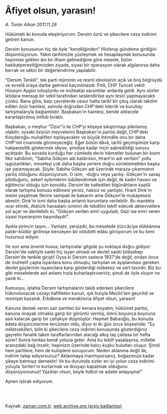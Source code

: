 # Âfiyet olsun, yarasın!

*A. Turan Alkan 2011.11.26*

<td class="columnist-detail">
<p>Hükûmeti iki konuda eleştiriyorum: Dersim özrü ve şikecilere ceza indirimi getiren kanun.</p>
<p>
<div id="haberMetinDiv">
<p>Dersim konusunun hiç de öyle "kendiliğinden" filizlenip gündeme girdiğini düşünmüyorum. Yakın tarihimizle yüzleşmek ve hesaplaşmak konusunda hepimize gökten âni bir ilham gelmediğine göre mesele, bizim hakikatperestliğimizden ziyade, siyasi bir operasyon olarak algılanırsa daha berrak ve sâkin bir değerlendirme yapılabilir.
<p>"Dersim Tenkili", tek parti rejiminin ve resmî ideolojinin açık ve boş böğrüydü ve evvelâ oraya darbe gelmesi kaçınılmazdı. Fitili, CHP Tunceli vekili Hüseyin Aygün tutuşturdu ve müteakip sarsıntılar ardarda geldi. Aynı sözler iktidara mensup bir vekil tarafından seslendirilse aynı tesiri yapmayacaktı çünkü. Bana göre, bazı çevrelerde cesur hatta tarihî bir çıkış olarak takdim edilen özür hamlesi, aslında doğrudan CHP'deki liderlik ve kurultay tartışmalarıyla bağlantılıdır. Başbakan'ın hamlesi, bende alelacele kararlaştırılmış intibâı bıraktı.
<p>Başbakan, o meşhur "Özür"ü ile CHP'yi köşeye sıkıştırmayı plânlamış olabilir; oysaki özürün meyvelerini Başbakan'ın partisi değil, CHP'deki Kılıçdaroğlu muhalifleri toplayacaktır ve büyük ihtimâlle onu bir daha CHP'nin civarında görmeyeceğiz. Eğer bütün dâvâ, tarihî geçmişimize karşı hakperestlik göstermek idiyse, şimdiye kadar niçin sabredildiği sorusu açıktadır. Bu esnada kurduğu her cümlede derin hikmetler bulunan bir kısım fikir sahibinin, "Sabiha Gökçen adı kaldırılsın, Hrant'ın adı verilsin" yollu işgüzarlıkları, meseleyi çok daha başka yerlere doğru sürüklemekten başka işe yaramayacak. Şöyle: Sabiha Gökçen adı üzerinde maraza çıkarmanın yanlış olduğunu düşünüyorum. O isim, -doğru veya yanlış- Gökçen'in savaş pilotluğunu, askerî eylemlerini ödüllendirmek için değil, ilk kadın havacı ve eğitimcisi olduğu için konuldu. Dersim'de katledilen bîgünâhların kaatili olarak tartışma konusu edilmesi yersiz, haksız ve yanlıştır. Hrant Dink'in ismini yaşatmak fikrine sempati ile bakarım ama Gökçen'le mukayesesi abestir; Dink'in ismi daha başka anlamlı kurumlara verilebilir. Bu mantıkta ısrar etmek, Atatürk havaalanı isminin de tebdilini teklif edecek aklıevvellere yol açar ve denilebilir ki, "Gökçen verilen emri uyguladı, Gazi ise emri veren siyasi hiyerarşinin başındaydı!".
<p>Ayıkla pirincin taşını... Yanlıştır, yersizdir, bu meselede züccâciye dükkânına paldır-küldür girilmişe benzeyen bir oldubitti edâsı görüyorum ve bu beni huzursuz ediyor.
<p>Ve son ama önemli husus; tartışmalar gitgide şu noktaya doğru gidiyor: Dersim'de vaktiyle sanki hiç isyan olmadı ve devlet sanki bilâsebep Dersim'de tenkile girişti! Oysa ki Dersim sadece 1937'de değil, ondan önce de muhtelif çapta isyanlara konu olmuştu; tartışılan ve ayıplanması gereken devlet güçlerinin isyancılara karşı gösterdiği nisbetsiz ve sert tavırdır. Biz bu gibi meselelerde asıl anlamı hızla buharlaştırıveririz; şimdi de öyle oluyor ne yazık ki...
<p>Kamuoyu, iştahla Dersim tartışmalarını takib ederken şikecilere hükmolunacak cezayı hafifleten kanun, ışık hızıyla Meclis'ten geçirildi ve resmiyet kazandı. Erbâbına ve meraklısına âfiyet olsun, yarasın!
<p>Kanuna destek veren sair partileri bir kenara koyalım; hükûmet partisi, kanuna önayak olmakla garip bir görüntü vermiş, ömrü boyunca boynuna asılı kalacak garip bir çelişkiye düşmüştür. Haşmet Babaoğlu, bu konuda âdeta düşüncelerime tercüman oldu, diyor ki iki gün önce köşesinde: "Ey milletvekilleri, bilin ki şikecilere ceza indirimi konusunda gösterdiğiniz gayretin fanatik takım taraftarlarından alacağı alkış taş çatlasa bir hafta sürer! Sonra herkes kendi yoluna gider. Ama bu teklif yasalaşırsa, milletle aranızdaki bağ incelir; hepinizin üzerinde kalıcı kuşku bulutları oluşur. Şimdi hem partilere, hem de kulüplere soruyorum. Neden aklanma değil de, indirim talep ediyorsunuz? Aklanmaya inanmıyorsanız, boğazımıza kadar şikeye batmışız demektir! Ve bu durumda sizler en iyi yolun ceza indirimi yoluyla 'birileri'ni kurtarmak ve dosyayı kapatmak olduğunu düşünüyorsunuz! Yazıklar olsun, böyle futbol ve adalet anlayışına!"
<p>Aynen iştirak ediyorum. </p></p></p></p></p></p></p></p></div>
</p>


<p><br>
		 </br></p></td>

Kaynak: [zaman.com.tr](http://zaman.com.tr/yazar.do?yazino=1206484), [web.archive.org (arşiv bağlantısı)](http://web.archive.org/web/20120128160249/http://www.zaman.com.tr:80/yazar.do?yazino=1206484)
